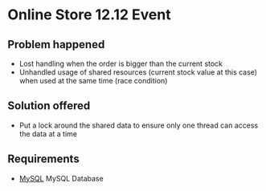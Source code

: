 # Online Store 12.12 Event

## Problem happened

* Lost handling when the order is bigger than the current stock
* Unhandled usage of shared resources (current stock value at this case)
  when used at the same time (race condition)

## Solution offered

* Put a lock around the shared data to ensure only one thread can access
  the data at a time

## Requirements

* [MySQL](https://www.mysql.com) MySQL Database
